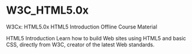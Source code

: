 # W3C_HTML5.0x
W3Cx: HTML5.0x HTML5 Introduction Offline Course Material

HTML5 Introduction
Learn how to build Web sites using HTML5 and basic CSS, directly from W3C, creator of the latest Web standards.
